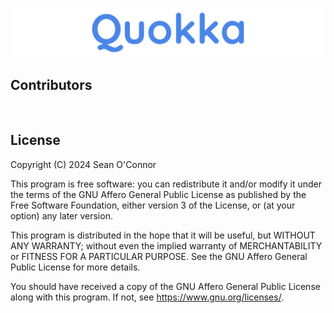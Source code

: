 ![](.github/assets/banner.png)

## Contributors

<a href="https://github.com/seaneoo/quokka/graphs/contributors">
  <img src="https://contrib.rocks/image?repo=seaneoo/quokka"  alt=""/>
</a>

## License

Copyright (C) 2024 Sean O'Connor

This program is free software: you can redistribute it and/or modify it under the terms of the GNU Affero General Public
License as published by the Free Software Foundation, either version 3 of the License, or (at your option) any later
version.

This program is distributed in the hope that it will be useful, but WITHOUT ANY WARRANTY; without even the implied
warranty of MERCHANTABILITY or FITNESS FOR A PARTICULAR PURPOSE. See the GNU Affero General Public License for more
details.

You should have received a copy of the GNU Affero General Public License along with this program. If not,
see <https://www.gnu.org/licenses/>.
